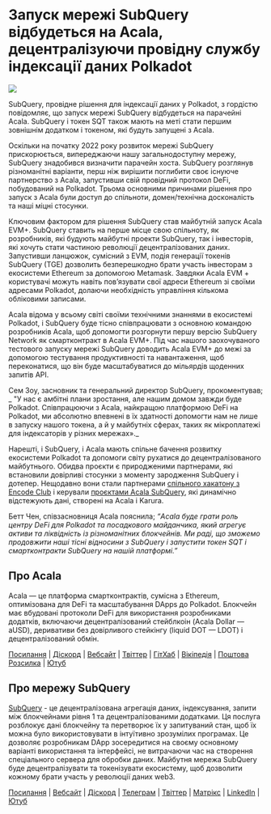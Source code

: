 # Запуск мережі SubQuery відбудеться на Acala, децентралізуючи провідну службу індексації даних Polkadot

![](https://miro.medium.com/max/2400/1*kj_-zZcjeYdYIZVy1atYOg.gif)

SubQuery, провідне рішення для індексації даних у Polkadot, з гордістю повідомляє, що запуск мережі SubQuery відбудеться на парачейні Acala. SubQuery і токен SQT також мають на меті стати першим зовнішнім додатком і токеном, які будуть запущені з Acala.

Оскільки на початку 2022 року розвиток мережі SubQuery прискорюється, випереджаючи нашу загальнодоступну мережу, SubQuery знадобився визначити парачейн хоста. SubQuery розглянув різноманітні варіанти, перш ніж вирішити поглибити своє існуюче партнерство з Acala, запустивши свій провідний протокол DeFi, побудований на Polkadot. Трьома основними причинами рішення про запуск з Acala були доступ до спільноти, домен/технічна досконалість та наші міцні стосунки.

Ключовим фактором для рішення SubQuery став майбутній запуск Acala EVM+. SubQuery ставить на перше місце свою спільноту, як розробників, які будують майбутні проекти SubQuery, так і інвесторів, які хочуть стати частиною революції децентралізованих даних. Запустивши ланцюжок, сумісний з EVM, подія генерації токенів SubQuery (TGE) дозволить безперешкодно брати участь інвесторам з екосистеми Ethereum за допомогою Metamask. Завдяки Acala EVM +  користувачі можуть навіть пов’язувати свої адреси Ethereum зі своїми адресами Polkadot, долаючи необхідність управління кількома обліковими записами.

Acala відома у всьому світі своїми технічними знаннями в екосистемі Polkadot, і SubQuery буде тісно співпрацювати з основною командою розробників Acala, щоб допомогти розгорнути першу версію SubQuery Network як смартконтракт в Acala EVM+. Під час нашого заохочуваного тестового запуску мережі SubQuery доводить Acala EVM+  до межі за допомогою тестування продуктивності та навантаження, щоб переконатися, що він буде масштабуватися до мільярдів щоденних запитів API.

Сем Зоу, засновник та генеральний директор SubQuery, прокоментував; _ "У нас є амбітні плани зростання, але нашим домом завжди буде Polkadot. Співпрацюючи з Acala, найкращою платформою DeFi на Polkadot, ми абсолютно впевнені в їх здатності допомогти нам не лише в запуску нашого токена, а й у майбутніх сферах, таких як мікроплатежі для індексаторів у різних мережах»._

Нарешті, і SubQuery, і Acala мають спільне бачення розвитку екосистеми Polkadot та допомоги світу рухатися до децентралізованого майбутнього. Обидва проєкти є природженими партнерами, які встановили довірливі стосунки з моменту зародження SubQuery і дотепер.  Нещодавно вони стали партнерами [спільного хакатону з Encode Club](https://medium.com/encode-club/polkadot-hack-challenges-7cfeba1a4c0e) і керували [проєктами Acala SubQuery](../customer_announcements/20210316-SubQuery-Integrates-Acala-to-Aggregate-and-Serve-DeFi-Data-to-Polkadot-and-Kusama-Builders.md), які динамічно відстежують дані, створені на Acala і Karura.

Бетт Чен, співзасновниця Acala пояснила; _“Acala буде грати роль центру DeFi для Polkadot та посадкового майданчика, який агрегує активи та ліквідність із різноманітних блокчейнів. Ми раді, що зможемо продовжити наші тісні відносини з SubQuery і запустити токен SQT і смартконтракти SubQuery на нашій платформі.”_

## Про Acala

Acala — це платформа смартконтрактів, сумісна з Ethereum, оптимізована для DeFi та масштабування DApps до Polkadot. Блокчейн має вбудовані протоколи DeFi для використання розробниками додатків, включаючи децентралізований стейблкоін (Acala Dollar — aUSD), деривативи без довірливого  стейкінгу (liquid DOT — LDOT) і децентралізований обмін.

[Посилання](https://linktr.ee/acalanetwork) | [Діскорд](https://discord.gg/vdbFVCH) | [Вебсайт](https://acala.network/) | [Твіттер](https://twitter.com/AcalaNetwork) | [ГітХаб](https://github.com/AcalaNetwork/Acala) | [Вікіпедія](https://github.com/AcalaNetwork/Acala/wiki) | [Поштова Розсилка](https://share.hsforms.com/1X9RxkXk-R62I0VNbATaDXw4h8qc) | [Ютуб](http://youtube.com/c/acalanetwork)

## Про мережу SubQuery

[SubQuery](https://subquery.network/) - це децентралізована агрегація даних, індексування, запити між блокчейнами рівня 1 та децентралізованими додатками. Ця послуга розблокує дані блокчейну та перетворює їх у запитуваний стан, щоб їх можна було використовувати в інтуїтивно зрозумілих програмах. Це дозволяє розробникам DApp зосередитися на своєму основному варіанті використання та інтерфейсі, не витрачаючи час на створення спеціального сервера для обробки даних. Майбутня мережа SubQuery буде децентралізувати та токенізувати екосистему, щоб дозволити кожному брати участь у революції даних web3.

​​[Посилання](https://linktr.ee/subquerynetwork) | [Вебсайт](https://subquery.network/) | [Діскорд](https://discord.com/invite/78zg8aBSMG) | [Телеграм](https://t.me/subquerynetwork) | [Твіттер](https://twitter.com/subquerynetwork) | [Матрікс](https://matrix.to/#/#subquery:matrix.org) | [LinkedIn](https://www.linkedin.com/company/subquery) | [Ютуб](https://www.youtube.com/channel/UCi1a6NUUjegcLHDFLr7CqLw)

